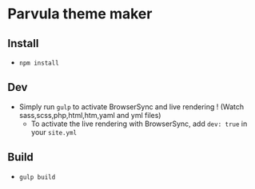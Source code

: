 # Parvula theme maker

## Install

 - `npm install`

## Dev

 - Simply run `gulp` to activate BrowserSync and live rendering ! (Watch sass,scss,php,html,htm,yaml and yml files)
    - To activate the live rendering with BrowserSync, add `dev: true` in your `site.yml`

## Build

 - `gulp build`
